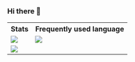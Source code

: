 ### Hi there 👋

<table style="width:100%">
  <tr>
    <th><b>Stats</b></th>
    <th><b>Frequently used language</b></th>
  </tr>
  <tr>
    <td><img src="https://github-readme-stats.vercel.app/api?username=nelsonlan01&show_icons=true&theme=tokyonight&count_private=true"/></td>
    <td ><img src="https://github-readme-stats.vercel.app/api/top-langs/?username=nelsonlan01&layout=compact&show_icons=true&theme=tokyonight&count_private=true"/></td>
  </tr>
  <tr>
    <td ><img src="https://github-profile-trophy.vercel.app/?username=nelsonlan01&row=2&column=3&theme=tokyonight&margin-w=15&margin-h=15&no-frame=true/" class="center"</td>
  </tr>
</table>

<!--
**nelsonlan01/nelsonlan01** is a ✨ _special_ ✨ repository because its `README.md` (this file) appears on your GitHub profile.

Here are some ideas to get you started:

- 🔭 I’m currently working on ...
- 🌱 I’m currently learning ...
- 👯 I’m looking to collaborate on ...
- 🤔 I’m looking for help with ...
- 💬 Ask me about ...
- 📫 How to reach me: ...
- 😄 Pronouns: ...
- ⚡ Fun fact: ...
-->
